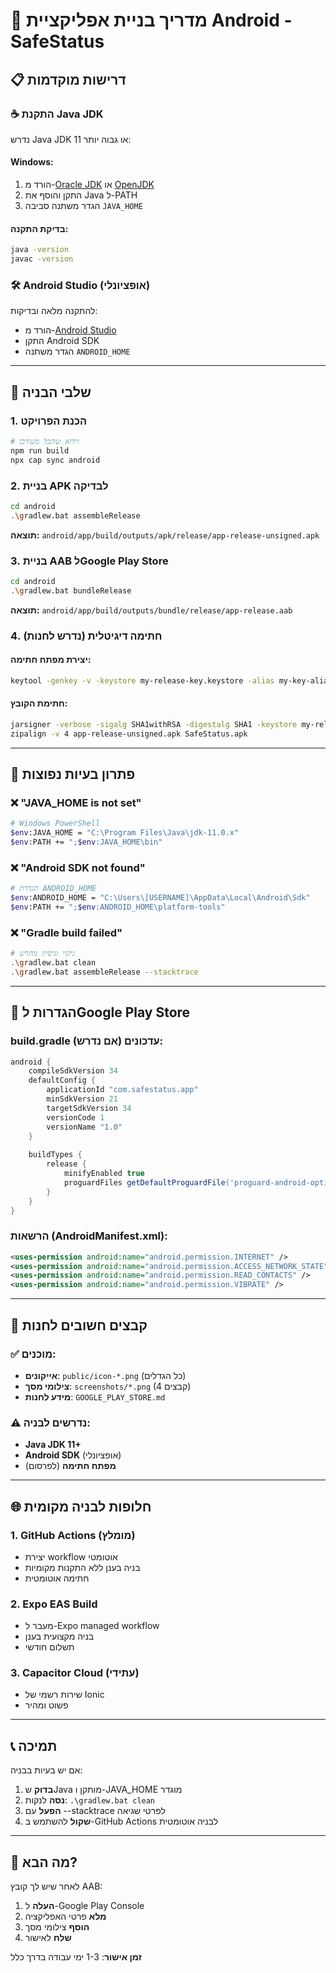 # 🤖 מדריך בניית אפליקציית Android - SafeStatus

## 📋 **דרישות מוקדמות**

### ☕ **התקנת Java JDK**
נדרש Java JDK 11 או גבוה יותר:

#### **Windows:**
1. הורד מ-[Oracle JDK](https://www.oracle.com/java/technologies/downloads/) או [OpenJDK](https://adoptium.net/)
2. התקן והוסף את Java ל-PATH
3. הגדר משתנה סביבה `JAVA_HOME`

#### **בדיקת התקנה:**
```bash
java -version
javac -version
```

### 🛠️ **Android Studio (אופציונלי)**
להתקנה מלאה ובדיקות:
- הורד מ-[Android Studio](https://developer.android.com/studio)
- התקן Android SDK
- הגדר משתנה `ANDROID_HOME`

---

## 🚀 **שלבי הבניה**

### **1. הכנת הפרויקט**
```bash
# וידוא שהכל מעודכן
npm run build
npx cap sync android
```

### **2. בניית APK לבדיקה**
```bash
cd android
.\gradlew.bat assembleRelease
```
**תוצאה:** `android/app/build/outputs/apk/release/app-release-unsigned.apk`

### **3. בניית AAB לGoogle Play Store**
```bash
cd android
.\gradlew.bat bundleRelease
```
**תוצאה:** `android/app/build/outputs/bundle/release/app-release.aab`

### **4. חתימה דיגיטלית (נדרש לחנות)**

#### **יצירת מפתח חתימה:**
```bash
keytool -genkey -v -keystore my-release-key.keystore -alias my-key-alias -keyalg RSA -keysize 2048 -validity 10000
```

#### **חתימת הקובץ:**
```bash
jarsigner -verbose -sigalg SHA1withRSA -digestalg SHA1 -keystore my-release-key.keystore app-release-unsigned.apk my-key-alias
zipalign -v 4 app-release-unsigned.apk SafeStatus.apk
```

---

## 🔧 **פתרון בעיות נפוצות**

### **❌ "JAVA_HOME is not set"**
```bash
# Windows PowerShell
$env:JAVA_HOME = "C:\Program Files\Java\jdk-11.0.x"
$env:PATH += ";$env:JAVA_HOME\bin"
```

### **❌ "Android SDK not found"**
```bash
# הגדרת ANDROID_HOME
$env:ANDROID_HOME = "C:\Users\[USERNAME]\AppData\Local\Android\Sdk"
$env:PATH += ";$env:ANDROID_HOME\platform-tools"
```

### **❌ "Gradle build failed"**
```bash
# ניקוי וניסיון מחדש
.\gradlew.bat clean
.\gradlew.bat assembleRelease --stacktrace
```

---

## 📱 **הגדרות לGoogle Play Store**

### **build.gradle עדכונים (אם נדרש):**
```gradle
android {
    compileSdkVersion 34
    defaultConfig {
        applicationId "com.safestatus.app"
        minSdkVersion 21
        targetSdkVersion 34
        versionCode 1
        versionName "1.0"
    }
    
    buildTypes {
        release {
            minifyEnabled true
            proguardFiles getDefaultProguardFile('proguard-android-optimize.txt'), 'proguard-rules.pro'
        }
    }
}
```

### **הרשאות (AndroidManifest.xml):**
```xml
<uses-permission android:name="android.permission.INTERNET" />
<uses-permission android:name="android.permission.ACCESS_NETWORK_STATE" />
<uses-permission android:name="android.permission.READ_CONTACTS" />
<uses-permission android:name="android.permission.VIBRATE" />
```

---

## 🎯 **קבצים חשובים לחנות**

### **✅ מוכנים:**
- **אייקונים**: `public/icon-*.png` (כל הגדלים)
- **צילומי מסך**: `screenshots/*.png` (4 קבצים)
- **מידע לחנות**: `GOOGLE_PLAY_STORE.md`

### **⚠️ נדרשים לבניה:**
- **Java JDK 11+**
- **Android SDK** (אופציונלי)
- **מפתח חתימה** (לפרסום)

---

## 🌐 **חלופות לבניה מקומית**

### **1. GitHub Actions (מומלץ)**
- יצירת workflow אוטומטי
- בניה בענן ללא התקנות מקומיות
- חתימה אוטומטית

### **2. Expo EAS Build**
- מעבר ל-Expo managed workflow
- בניה מקצועית בענן
- תשלום חודשי

### **3. Capacitor Cloud (עתידי)**
- שירות רשמי של Ionic
- פשוט ומהיר

---

## 📞 **תמיכה**

אם יש בעיות בבניה:
1. **בדוק** שJava מותקן ו-JAVA_HOME מוגדר
2. **נסה** לנקות: `.\gradlew.bat clean`
3. **הפעל** עם --stacktrace לפרטי שגיאה
4. **שקול** להשתמש ב-GitHub Actions לבניה אוטומטית

---

## 🎉 **מה הבא?**

לאחר שיש לך קובץ AAB:
1. **העלה** ל-Google Play Console
2. **מלא** פרטי האפליקציה
3. **הוסף** צילומי מסך
4. **שלח** לאישור

**זמן אישור**: 1-3 ימי עבודה בדרך כלל 